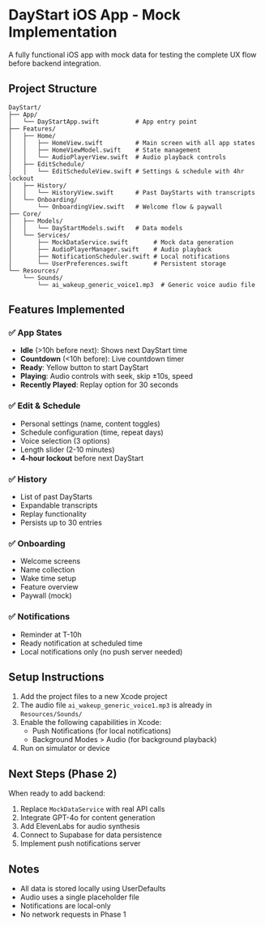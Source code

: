 # DayStart iOS App - Mock Implementation

A fully functional iOS app with mock data for testing the complete UX flow before backend integration.

## Project Structure

```
DayStart/
├── App/
│   └── DayStartApp.swift          # App entry point
├── Features/
│   ├── Home/
│   │   ├── HomeView.swift         # Main screen with all app states
│   │   ├── HomeViewModel.swift    # State management
│   │   └── AudioPlayerView.swift  # Audio playback controls
│   ├── EditSchedule/
│   │   └── EditScheduleView.swift # Settings & schedule with 4hr lockout
│   ├── History/
│   │   └── HistoryView.swift      # Past DayStarts with transcripts
│   └── Onboarding/
│       └── OnboardingView.swift   # Welcome flow & paywall
├── Core/
│   ├── Models/
│   │   └── DayStartModels.swift   # Data models
│   └── Services/
│       ├── MockDataService.swift       # Mock data generation
│       ├── AudioPlayerManager.swift    # Audio playback
│       ├── NotificationScheduler.swift # Local notifications
│       └── UserPreferences.swift       # Persistent storage
└── Resources/
    └── Sounds/
        └── ai_wakeup_generic_voice1.mp3  # Generic voice audio file
```

## Features Implemented

### ✅ App States
- **Idle** (>10h before next): Shows next DayStart time
- **Countdown** (<10h before): Live countdown timer
- **Ready**: Yellow button to start DayStart
- **Playing**: Audio controls with seek, skip ±10s, speed
- **Recently Played**: Replay option for 30 seconds

### ✅ Edit & Schedule
- Personal settings (name, content toggles)
- Schedule configuration (time, repeat days)
- Voice selection (3 options)
- Length slider (2-10 minutes)
- **4-hour lockout** before next DayStart

### ✅ History
- List of past DayStarts
- Expandable transcripts
- Replay functionality
- Persists up to 30 entries

### ✅ Onboarding
- Welcome screens
- Name collection
- Wake time setup
- Feature overview
- Paywall (mock)

### ✅ Notifications
- Reminder at T-10h
- Ready notification at scheduled time
- Local notifications only (no push server needed)

## Setup Instructions

1. Add the project files to a new Xcode project
2. The audio file `ai_wakeup_generic_voice1.mp3` is already in `Resources/Sounds/`
3. Enable the following capabilities in Xcode:
   - Push Notifications (for local notifications)
   - Background Modes > Audio (for background playback)
4. Run on simulator or device

## Next Steps (Phase 2)

When ready to add backend:
1. Replace `MockDataService` with real API calls
2. Integrate GPT-4o for content generation
3. Add ElevenLabs for audio synthesis
4. Connect to Supabase for data persistence
5. Implement push notifications server

## Notes

- All data is stored locally using UserDefaults
- Audio uses a single placeholder file
- Notifications are local-only
- No network requests in Phase 1